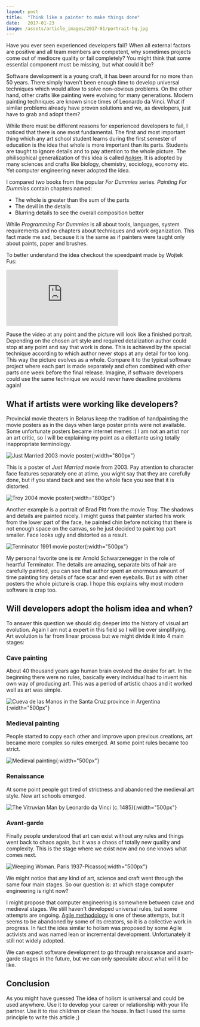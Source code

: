```yaml
---
layout: post
title:  "Think like a painter to make things done"
date:   2017-01-23
image: /assets/article_images/2017-01/portrait-hq.jpg
---
```


Have you ever seen experienced developers fail? When all external factors are positive and all team members are competent, why sometimes projects come out of mediocre quality or fail completely? You might think that some essential component must be missing, but what could it be?

Software development is a young craft, it has been around for no more than 50 years. There simply haven't been enough time to develop universal techniques which would allow to solve non-obvious problems. On the other hand, other crafts like painting were evolving for many generations. Modern painting techniques are known since times of Leonardo da Vinci. What if similar problems already have proven solutions and we, as developers, just have to grab and adopt them?

While there must be different reasons for experienced developers to fail, I noticed that there is one most fundamental. The first and most important thing which any art school student learns during the first semester of education is the idea that whole is more important than its parts. Students are taught to ignore details and to pay attention to the whole picture. The philisophical generalization of this idea is called [*holism*](https://en.wikipedia.org/wiki/Holism). It is adopted by many sciences and crafts like biology, chemistry, sociology, economy etc. Yet computer engineering never adopted the idea. 

I compared two books from the popular *For Dummies* series. *Painting For Dummies* contain chapters named:

* The whole is greater than the sum of the parts
* The devil in the details
* Blurring details to see the overall composition better

While *Programming For Dummies* is all about tools, languages, system requirements and no chapters about techniques and work organization. This fact made me sad, because it is the same as if painters were taught only about paints, paper and brushes.

To better understand the idea checkout the speedpaint made by Wojtek Fus:
 
<iframe src="https://www.youtube.com/embed/MQON3pyYfhg" frameborder="0" allowfullscreen></iframe>

Pause the video at any point and the picture will look like a finished portrait. Depending on the chosen art style and required detalization author could stop at any point and say that work is done. This is achieved by the special technique according to which author never stops at any detail for too long. This way the picture evolves as a whole. Compare it to the typical software project where each part is made separately and often combined with other parts one week before the final release. Imagine, if software developers could use the same technique we would never have deadline problems again!

## What if artists were working like developers?
 
Provincial movie theaters in Belarus keep the tradition of handpainting the movie posters as in the days when large poster prints were not available. Some unfortunate posters became internet memes :) I am not an artist nor an art critic, so I will be explaining my point as a dilettante using totally inappropriate terminology.
  
![Just Married 2003 movie poster](/assets/article_images/2017-01/01.jpg){:width="800px"}
  
This is a poster of *Just Married* movie from 2003. Pay attention to character face features separately one at atime, you wight say that they are carefully done, but if you stand back and see the whole face you see that it is distorted.
   
![Troy 2004 movie poster](/assets/article_images/2017-01/03.jpg){:width="800px"}

Another example is a portrait of Brad Pitt from the movie Troy. The shadows and details are painted nicely. I might guess that painter started his work from the lower part of the face, he painted chin before noticing that there is not enough space on the canvas, so he just decided to paint top part smaller. Face looks ugly and distorted as a result.
 
![Terminator 1991 movie poster](/assets/article_images/2017-01/04.jpg){:width="500px"}

My personal favorite one is mr Arnold Schwarzenegger in the role of heartful Terminator. The details are amazing, separate bits of hair are carefully painted, you can see that author spent an enormous amount of time painting tiny details of face scar and even eyeballs. But as with other posters the whole picture is crap. I hope this explains why most modern software is crap too.

## Will developers adopt the holism idea and when?

To answer this question we should dig deeper into the history of visual art evolution. Again I am not a expert in this field so I will be over simplifying. Art evolution is far from linear process but we might divide it into 4 main stages:

### Cave painting

About 40 thousand years ago human brain evolved the desire for art. In the beginning there were no rules, basically every individual had to invent his own way of producing art. This was a period of artistic chaos and it worked well as art was simple.

![Cueva de las Manos in the Santa Cruz province in Argentina](/assets/article_images/2017-01/paint_cave.jpg){:width="500px"}
 
### Medieval painting

People started to copy each other and improve upon previous creations, art became more complex so rules emerged. At some point rules became too strict.
 
![Medieval painting](/assets/article_images/2017-01/paint_medieval.jpg){:width="500px"}

### Renaissance

At some point people got tired of strictness and abandoned the medieval art style. New art schools emerged.

![The Vitruvian Man by Leonardo da Vinci (c. 1485)](/assets/article_images/2017-01/paint_renaissance.png){:width="500px"}
 
### Avant-garde

Finally people understood that art can exist without any rules and things went back to chaos again, but it was a chaos of totally new quality and complexity. This is the stage where we exist now and no one knows what comes next.

![Weeping Woman. Paris 1937-Picasso](/assets/article_images/2017-01/paint_avantgarde.jpg){:width="500px"}

We might notice that any kind of art, science and craft went through the same four main stages. So our question is: at which stage computer engineering is right now? 

I might propose that computer engineering is somewhere between cave and medieval stages. We still haven't developed universal rules, but some attempts are ongoing. [Agile methodology](https://en.wikipedia.org/wiki/Agile_software_development) is one of these attempts, but it seems to be abandoned by some of its creators, so it is a collective work in progress. In fact the idea similar to holism was proposed by some Agile activists and was named lean or incremental development. Unfortunately it still not widely adopted.

We can expect software development to go through renaissance and avant-garde stages in the future, but we can only speculate about what will it be like.

## Conclusion

As you might have guessed The idea of holism is universal and could be used anywhere. Use it to develop your career or relationship with your life partner. Use it to rise children or clean the house. In fact I used the same principle to write this article ;)
